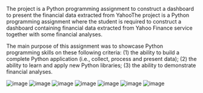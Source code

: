The project is a Python programming assignment to construct a dashboard to present the financial data extracted from YahooThe project is a Python programming assignment where the student is required to construct a dashboard containing financial data extracted from Yahoo Finance service together with some financial analyses.

The main purpose of this assignment was to showcase Python programming skills on these following criteria: (1) the ability to build a complete Python application (i.e., collect, process and present data); (2) the ability to learn and apply new Python libraries; (3) the ability to demonstrate financial analyses.

![image](https://user-images.githubusercontent.com/116012520/209798154-bd6c3356-3c7f-4c55-b7e6-dc18b83bca91.png)
![image](https://user-images.githubusercontent.com/116012520/209798221-e374cf03-37fc-432f-a298-6526f1783d5d.png)
![image](https://user-images.githubusercontent.com/116012520/209798285-4782425c-e940-40b8-8eba-714674254c03.png)
![image](https://user-images.githubusercontent.com/116012520/209798333-14596c88-3d66-4cd2-9f20-fa4fd5135383.png)
![image](https://user-images.githubusercontent.com/116012520/209798383-a201489e-7153-4bdf-bece-5e71377c565c.png)
![image](https://user-images.githubusercontent.com/116012520/209798441-b77a4030-8ca0-4e3f-98d5-b3c8122d409f.png)
![image](https://user-images.githubusercontent.com/116012520/209798497-1baa85c7-b376-43bc-9fc0-14c2dd4f27cb.png)
